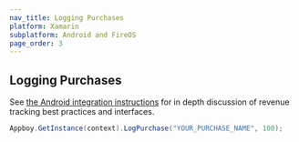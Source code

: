 ```yaml
---
nav_title: Logging Purchases
platform: Xamarin
subplatform: Android and FireOS
page_order: 3
---
```

## Logging Purchases

See [the Android integration instructions][1] for in depth discussion of revenue tracking best practices and interfaces.

```csharp
Appboy.GetInstance(context).LogPurchase("YOUR_PURCHASE_NAME", 100);
```

[1]: {{site.baseurl}}/developer_guide/platform_integration_guides/android/analytics/logging_purchases/#logging-purchases

